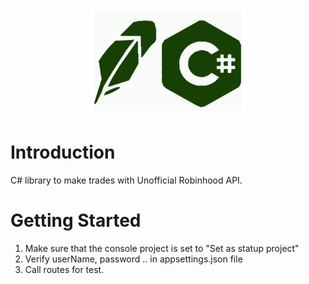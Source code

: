 <p align="center">
<img src=".github\robinhood-csharp.png">
</p>

# Introduction 
C# library to make trades with Unofficial Robinhood API.

# Getting Started
1.	Make sure that the console project is set to "Set as statup project"
2.	Verify userName, password .. in appsettings.json file
3.	Call routes for test.

